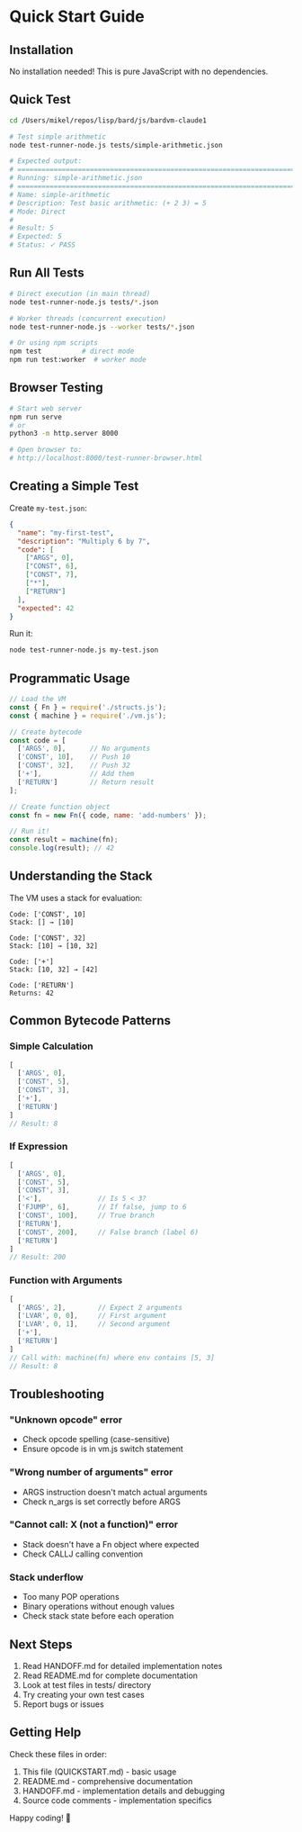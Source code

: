 # Quick Start Guide

## Installation

No installation needed! This is pure JavaScript with no dependencies.

## Quick Test

```bash
cd /Users/mikel/repos/lisp/bard/js/bardvm-claude1

# Test simple arithmetic
node test-runner-node.js tests/simple-arithmetic.json

# Expected output:
# ======================================================================
# Running: simple-arithmetic.json
# ======================================================================
# Name: simple-arithmetic
# Description: Test basic arithmetic: (+ 2 3) = 5
# Mode: Direct
#
# Result: 5
# Expected: 5
# Status: ✓ PASS
```

## Run All Tests

```bash
# Direct execution (in main thread)
node test-runner-node.js tests/*.json

# Worker threads (concurrent execution)
node test-runner-node.js --worker tests/*.json

# Or using npm scripts
npm test          # direct mode
npm run test:worker  # worker mode
```

## Browser Testing

```bash
# Start web server
npm run serve
# or
python3 -m http.server 8000

# Open browser to:
# http://localhost:8000/test-runner-browser.html
```

## Creating a Simple Test

Create `my-test.json`:

```json
{
  "name": "my-first-test",
  "description": "Multiply 6 by 7",
  "code": [
    ["ARGS", 0],
    ["CONST", 6],
    ["CONST", 7],
    ["*"],
    ["RETURN"]
  ],
  "expected": 42
}
```

Run it:
```bash
node test-runner-node.js my-test.json
```

## Programmatic Usage

```javascript
// Load the VM
const { Fn } = require('./structs.js');
const { machine } = require('./vm.js');

// Create bytecode
const code = [
  ['ARGS', 0],      // No arguments
  ['CONST', 10],    // Push 10
  ['CONST', 32],    // Push 32
  ['+'],            // Add them
  ['RETURN']        // Return result
];

// Create function object
const fn = new Fn({ code, name: 'add-numbers' });

// Run it!
const result = machine(fn);
console.log(result); // 42
```

## Understanding the Stack

The VM uses a stack for evaluation:

```
Code: ['CONST', 10]
Stack: [] → [10]

Code: ['CONST', 32]
Stack: [10] → [10, 32]

Code: ['+']
Stack: [10, 32] → [42]

Code: ['RETURN']
Returns: 42
```

## Common Bytecode Patterns

### Simple Calculation
```javascript
[
  ['ARGS', 0],
  ['CONST', 5],
  ['CONST', 3],
  ['+'],
  ['RETURN']
]
// Result: 8
```

### If Expression
```javascript
[
  ['ARGS', 0],
  ['CONST', 5],
  ['CONST', 3],
  ['<'],              // Is 5 < 3?
  ['FJUMP', 6],       // If false, jump to 6
  ['CONST', 100],     // True branch
  ['RETURN'],
  ['CONST', 200],     // False branch (label 6)
  ['RETURN']
]
// Result: 200
```

### Function with Arguments
```javascript
[
  ['ARGS', 2],        // Expect 2 arguments
  ['LVAR', 0, 0],     // First argument
  ['LVAR', 0, 1],     // Second argument
  ['+'],
  ['RETURN']
]
// Call with: machine(fn) where env contains [5, 3]
// Result: 8
```

## Troubleshooting

### "Unknown opcode" error
- Check opcode spelling (case-sensitive)
- Ensure opcode is in vm.js switch statement

### "Wrong number of arguments" error
- ARGS instruction doesn't match actual arguments
- Check n_args is set correctly before ARGS

### "Cannot call: X (not a function)" error
- Stack doesn't have a Fn object where expected
- Check CALLJ calling convention

### Stack underflow
- Too many POP operations
- Binary operations without enough values
- Check stack state before each operation

## Next Steps

1. Read HANDOFF.md for detailed implementation notes
2. Read README.md for complete documentation
3. Look at test files in tests/ directory
4. Try creating your own test cases
5. Report bugs or issues

## Getting Help

Check these files in order:
1. This file (QUICKSTART.md) - basic usage
2. README.md - comprehensive documentation
3. HANDOFF.md - implementation details and debugging
4. Source code comments - implementation specifics

Happy coding! 🚀
